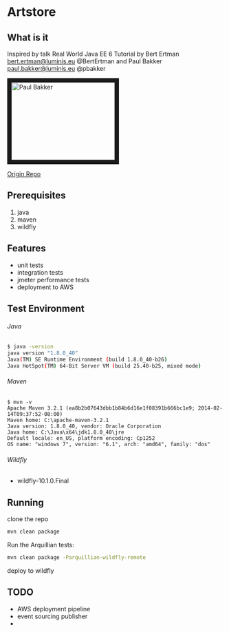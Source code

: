 # Artstore

## What is it
Inspired by talk Real World Java EE 6 Tutorial by
Bert Ertman bert.ertman@luminis.eu @BertErtman and Paul Bakker paul.bakker@luminis.eu @pbakker

<a href="http://www.youtube.com/watch?feature=player_embedded&v=8E3Ry-6xqj4" target="_blank"><img src="http://img.youtube.com/vi/8E3Ry-6xqj4/0.jpg" 
alt="Paul Bakker" width="240" height="180" border="10" /></a>

[Origin Repo](https://github.com/paulbakker/jfokus)

## Prerequisites
1. java
2. maven
3. wildfly

## Features
* unit tests
* integration tests
* jmeter performance tests
* deployment to AWS

## Test Environment

###### Java

```bash
$ java -version
java version "1.8.0_40"
Java(TM) SE Runtime Environment (build 1.8.0_40-b26)
Java HotSpot(TM) 64-Bit Server VM (build 25.40-b25, mixed mode)
```
###### Maven

```
$ mvn -v
Apache Maven 3.2.1 (ea8b2b07643dbb1b84b6d16e1f08391b666bc1e9; 2014-02-14T09:37:52-08:00)
Maven home: C:\apache-maven-3.2.1
Java version: 1.8.0_40, vendor: Oracle Corporation
Java home: C:\Java\x64\jdk1.8.0_40\jre
Default locale: en_US, platform encoding: Cp1252
OS name: "windows 7", version: "6.1", arch: "amd64", family: "dos"

```

###### Wildfly
* wildfly-10.1.0.Final


## Running
clone the repo

```bash
mvn clean package
```

Run the Arquillian tests:

```bash
mvn clean package -Parquillian-wildfly-remote
```

deploy to wildfly

## TODO
* AWS deployment pipeline
* event sourcing publisher
* 

